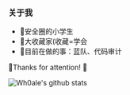 ### 关于我 


- 🎏安全圈的小学生
- 🌈大收藏家(收藏=学会
- 🏅目前在做的事：蓝队、代码审计

🎇Thanks for attention! 🍻

![Wh0ale's github stats](https://github-readme-stats.vercel.app/api?username=Wh0ale&show_icons=true&theme=merko)
